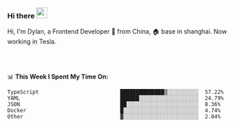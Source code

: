 ### Hi there <img src="https://media.giphy.com/media/hvRJCLFzcasrR4ia7z/giphy.gif" width="25px">

<!-- ![visitors](https://visitor-badge.glitch.me/badge?page_id=dislfyer.dislfyer) -->

Hi, I'm Dylan, a Frontend Developer 🚀 from China, 🏠 base in shanghai. Now working in Tesla.

<br/>
<br/>

📊 **This Week I Spent My Time On:**


<!--START_SECTION:waka-->

```text
TypeScript                          ██████████████▒░░░░░░░░░░  57.22%
YAML                                ██████░░░░░░░░░░░░░░░░░░░  24.79%
JSON                                ██░░░░░░░░░░░░░░░░░░░░░░░  8.36%
Docker                              █░░░░░░░░░░░░░░░░░░░░░░░░  4.74%
Other                               ▓░░░░░░░░░░░░░░░░░░░░░░░░  2.04%
```

<!--END_SECTION:waka-->

<!--
**About Me:**
 -->
